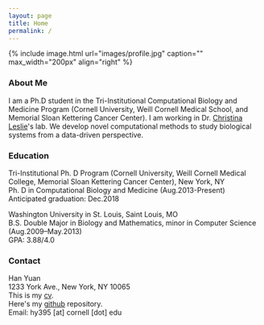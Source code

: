 ```yaml
---
layout: page
title: Home
permalink: /
---
```


{% include image.html url="images/profile.jpg" caption="" max_width="200px" align="right" %}

### About Me
I am a Ph.D student in the Tri-Institutional Computational Biology and Medicine Program (Cornell University, Weill Cornell Medical School, and Memorial Sloan Kettering Cancer Center). I am working in Dr. [Christina Leslie]'s lab. We develop novel computational methods to study biological systems from a data-driven perspective.

### Education
Tri-Institutional Ph. D Program (Cornell University, Weill Cornell Medical College, Memorial Sloan Kettering Cancer Center), New York, NY <br />
Ph. D in Computational Biology and Medicine  (Aug.2013-Present) <br />
Anticipated graduation: Dec.2018

Washington University in St. Louis, Saint Louis, MO <br />
B.S. Double Major in Biology and Mathematics, minor in Computer Science (Aug.2009–May.2013) <br />
GPA: 3.88/4.0 <br />

### Contact
Han Yuan <br />
1233 York Ave., New York, NY 10065 <br />
This is my [cv]. <br />
Here's my [github] repository. <br />
Email: hy395 [at] cornell [dot] edu

[cv]: http://cbio.mskcc.org/~hy395/cv.pdf
[Christina Leslie]: http://cbio.mskcc.org/leslielab/index.html
[github]: https://github.com/hy395
